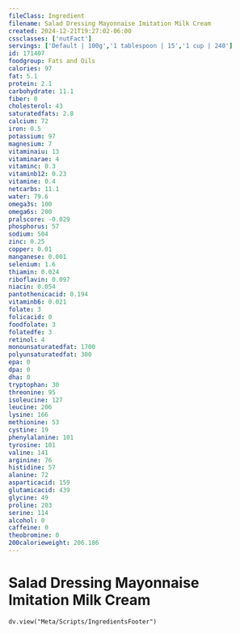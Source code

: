 ```yaml
---
fileClass: Ingredient
filename: Salad Dressing Mayonnaise Imitation Milk Cream
created: 2024-12-21T19:27:02-06:00
cssclasses: ['nutFact']
servings: ['Default | 100g','1 tablespoon | 15','1 cup | 240']
id: 171407
foodgroup: Fats and Oils
calories: 97
fat: 5.1
protein: 2.1
carbohydrate: 11.1
fiber: 0
cholesterol: 43
saturatedfats: 2.8
calcium: 72
iron: 0.5
potassium: 97
magnesium: 7
vitaminaiu: 13
vitaminarae: 4
vitaminc: 0.3
vitaminb12: 0.23
vitamine: 0.4
netcarbs: 11.1
water: 79.6
omega3s: 100
omega6s: 200
pralscore: -0.029
phosphorus: 57
sodium: 504
zinc: 0.25
copper: 0.01
manganese: 0.001
selenium: 1.6
thiamin: 0.024
riboflavin: 0.097
niacin: 0.054
pantothenicacid: 0.194
vitaminb6: 0.021
folate: 3
folicacid: 0
foodfolate: 3
folatedfe: 3
retinol: 4
monounsaturatedfat: 1700
polyunsaturatedfat: 300
epa: 0
dpa: 0
dha: 0
tryptophan: 30
threonine: 95
isoleucine: 127
leucine: 206
lysine: 166
methionine: 53
cystine: 19
phenylalanine: 101
tyrosine: 101
valine: 141
arginine: 76
histidine: 57
alanine: 72
asparticacid: 159
glutamicacid: 439
glycine: 49
proline: 203
serine: 114
alcohol: 0
caffeine: 0
theobromine: 0
200calorieweight: 206.186
---
```


# Salad Dressing Mayonnaise Imitation Milk Cream

```dataviewjs
dv.view("Meta/Scripts/IngredientsFooter")
```